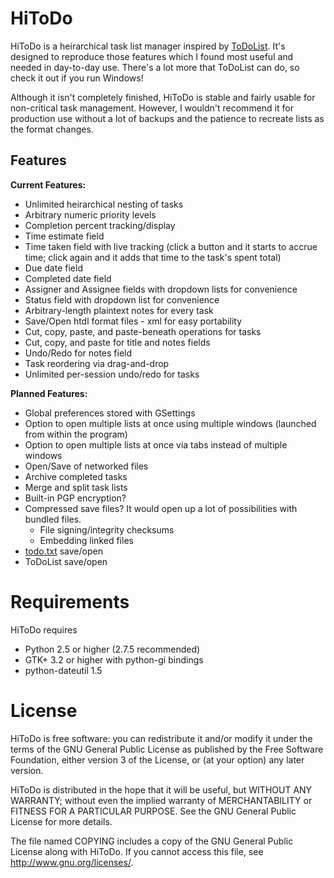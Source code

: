 # HiToDo

HiToDo is a heirarchical task list manager inspired by [ToDoList](http://www.abstractspoon.com/tdl_resources.html). It's designed to reproduce those features which I found most useful and needed in day-to-day use. There's a lot more that ToDoList can do, so check it out if you run Windows!

Although it isn't completely finished, HiToDo is stable and fairly usable for non-critical task management. However, I wouldn't recommend it for production use without a lot of backups and the patience to recreate lists as the format changes.

## Features

**Current Features:**

* Unlimited heirarchical nesting of tasks
* Arbitrary numeric priority levels
* Completion percent tracking/display
* Time estimate field
* Time taken field with live tracking (click a button and it starts to accrue time; click again and it adds that time to the task's spent total)
* Due date field
* Completed date field
* Assigner and Assignee fields with dropdown lists for convenience
* Status field with dropdown list for convenience
* Arbitrary-length plaintext notes for every task
* Save/Open htdl format files - xml for easy portability
* Cut, copy, paste, and paste-beneath operations for tasks
* Cut, copy, and paste for title and notes fields
* Undo/Redo for notes field
* Task reordering via drag-and-drop
* Unlimited per-session undo/redo for tasks

**Planned Features:**

* Global preferences stored with GSettings
* Option to open multiple lists at once using multiple windows (launched from within the program)
* Option to open multiple lists at once via tabs instead of multiple windows
* Open/Save of networked files
* Archive completed tasks
* Merge and split task lists
* Built-in PGP encryption?
* Compressed save files? It would open up a lot of possibilities with bundled files.
    * File signing/integrity checksums
    * Embedding linked files
* [todo.txt](http://todotxt.com/) save/open
* ToDoList save/open

# Requirements

HiToDo requires
* Python 2.5 or higher (2.7.5 recommended)
* GTK+ 3.2 or higher with python-gi bindings
* python-dateutil 1.5

# License

HiToDo is free software: you can redistribute it and/or modify it under the terms of the GNU General Public License as published by the Free Software Foundation, either version 3 of the License, or (at your option) any later version.

HiToDo is distributed in the hope that it will be useful, but WITHOUT ANY WARRANTY; without even the implied warranty of MERCHANTABILITY or FITNESS FOR A PARTICULAR PURPOSE.  See the GNU General Public License for more details.

The file named COPYING includes a copy of the GNU General Public License along with HiToDo. If you cannot access this file, see http://www.gnu.org/licenses/.

